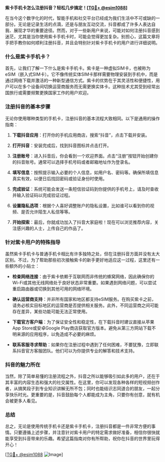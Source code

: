 **紫卡手机卡怎么注册抖音？轻松几步搞定！[[TG💪+ @esim1088](https://t.me/s/esim1088)]**

在当今这个数字化的时代，智能手机和社交平台已经成为我们生活中不可或缺的一部分。无论是记录生活的点滴，还是与朋友互动交流，抖音都成了许多人表达自我、展现才华的重要途径。然而，对于一些新用户来说，可能对如何注册抖音感到迷茫，尤其是当你使用紫卡手机卡时，可能会觉得更加复杂。别担心，这篇文章将手把手教你如何顺利注册抖音，并且会特别针对紫卡手机卡的用户进行详细说明。

### 什么是紫卡手机卡？

首先，让我们了解一下什么是紫卡手机卡。紫卡是一种虚拟SIM卡，也被称为eSIM（嵌入式SIM卡）。它不像传统实体SIM卡那样需要物理安装到手机中，而是通过网络下载并激活的一种新型通信方式。紫卡的优势在于其灵活性和便捷性，用户可以在多个设备间切换运营商服务而无需更换实体卡。这种技术尤其受到经常出国旅行或需要频繁更换国家工作的用户欢迎。

### 注册抖音的基本步骤

无论你使用哪种类型的手机卡，注册抖音的基本流程大致相同。以下是通用的操作指南：

1. **下载抖音应用**：打开你的手机应用商店，搜索“抖音”，点击下载并安装。
   
2. **打开抖音**：安装完成后，找到抖音图标并点击打开。

3. **注册账号**：进入抖音后，你会看到一个欢迎界面。点击“注册”按钮开始创建你的抖音账号。通常可以选择手机号码或者邮箱地址作为登录名。

4. **填写信息**：按照提示输入必要的个人信息，如用户名、密码等。确保所填信息真实有效，以便日后找回密码或验证身份时使用。

5. **完成验证**：系统可能会发送一条短信验证码到你提供的手机号上，请及时查收并输入验证码以完成验证过程。

6. **设置隐私选项**：根据个人喜好调整账户的隐私设置，比如谁可以看到你的视频、是否允许陌生人私信等等。

7. **开始探索**：最后，你就成功加入了抖音大家庭啦！现在可以浏览推荐内容，关注感兴趣的人士，上传自己的作品了。

### 针对紫卡用户的特殊指导

虽然紫卡手机卡与普通手机卡相比有许多独特之处，但在注册抖音方面并没有太大区别。不过，为了帮助那些初次接触紫卡的新手更好地适应这一过程，这里还有一些额外的小贴士：

- **检查网络连接**：由于紫卡依赖于互联网而非传统的蜂窝网络，因此确保你的Wi-Fi或其他无线网络处于良好状态非常重要。如果遇到网络问题，可以尝试重启路由器或切换到其他可用的网络环境。

- **确认运营商支持**：并非所有国家和地区都支持eSIM服务。在购买紫卡之前，请务必核实目标地区的运营商是否提供相关服务。此外，不同运营商之间可能存在差异，某些功能可能无法正常使用。

- **下载官方客户端**：为了保证安全性和稳定性，在下载抖音时建议直接从苹果App Store或安卓Google Play商店获取官方版本。避免从第三方网站下载不明来源的应用程序，以免造成不必要的麻烦。

- **联系客服寻求帮助**：如果你在注册过程中遇到了任何困难，不要犹豫，立即联系抖音官方客服团队。他们可以为你提供专业的解答和技术支持。

### 抖音的魅力所在

当然，除了简单易懂的注册流程之外，抖音之所以能够吸引如此多的用户，还在于其丰富的内容生态和强大的社交属性。在这里，你可以发现各种各样的短视频创作者，从搞笑段子到专业知识讲解无所不包；同时也能结识志同道合的朋友，一起分享快乐时光。更重要的是，抖音鼓励每个人都能成为主角，只要你有创意，就有机会被更多人看见。

### 总结

总之，无论是使用传统手机卡还是紫卡手机卡，注册抖音都是一件非常方便的事情。只要遵循上述步骤，并注意针对紫卡用户的特定需求做好准备，相信你很快就能享受到抖音带来的乐趣。希望这篇指南对你有所帮助，祝你在抖音的世界里玩得开心！

[[TG💪+ @esim1088](https://t.me/s/esim1088) ![Image](https://i.postimg.cc/4NQfJmqS/Snipaste-2025-05-13-00-14-12.png)]